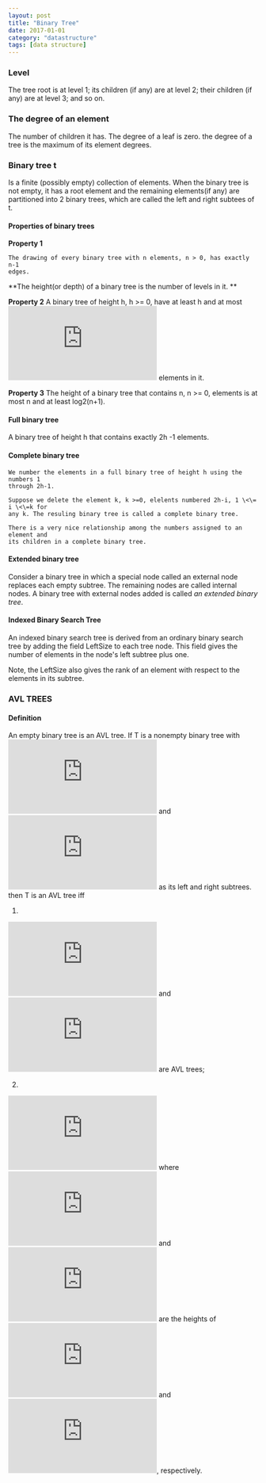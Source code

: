 ```yaml
---
layout: post
title: "Binary Tree"
date: 2017-01-01
category: "datastructure" 
tags: [data structure]
---
```


### Level
The tree root is at level 1; its children (if any) are at level 2; their
children (if any) are at level 3; and so on. 

### The degree of an element

The number of children it has. The degree of a leaf is zero. the degree of a
tree is the maximum of its element degrees.

### Binary tree t
Is a finite (possibly empty) collection of elements. When the binary tree is
not empty, it has a root element and the remaining elements(if any) are
partitioned into 2 binary trees, which are called the left and right subtees
of t.

#### Properties of binary trees
**Property 1**

    The drawing of every binary tree with n elements, n > 0, has exactly n-1
    edges. 


**The height(or depth) of a binary tree is the number of levels in it. **

**Property 2**
    A binary tree of height h, h >= 0, have at least h and at most
    ![equation](http://www.sciweavers.org/tex2img.php?eq=%20%202%5E%7Bh%7D-1&bc=White&fc=Black&im=jpg&fs=12&ff=arev&edit=0)
    elements in it.

**Property 3**
    The height of a binary tree that contains n, n >= 0, elements is at most
    n and at least log2(n+1).

#### Full binary tree
A binary tree of height h that contains exactly 2h -1 elements.

#### Complete binary tree

    We number the elements in a full binary tree of height h using the numbers 1
    through 2h-1.

    Suppose we delete the element k, k >=0, elelents numbered 2h-i, 1 \<\= i \<\=k for
    any k. The resuling binary tree is called a complete binary tree. 

    There is a very nice relationship among the numbers assigned to an element and
    its children in a complete binary tree.

#### Extended binary tree

Consider a binary tree in which a special node called an external node
replaces each empty subtree. The remaining nodes are called internal nodes. A
binary tree with external nodes added is called *an extended binary tree*.

#### Indexed Binary Search Tree
An indexed binary search tree is derived from an ordinary binary search tree
by adding the field LeftSize to each tree node. This field gives the number of
elements in the node's left subtree plus one. 

Note, the LeftSize also gives the rank of an element with respect to the
elements in its subtree.


### AVL TREES

#### Definition

An empty binary tree is an AVL tree. If T is a nonempty binary tree with 
![equation](http://www.sciweavers.org/tex2img.php?eq=%20T_%7BL%7D%20&bc=White&fc=Black&im=jpg&fs=12&ff=arev&edit=0)
and
![equation](http://www.sciweavers.org/tex2img.php?eq=%20T_%7BR%7D%20&bc=White&fc=Black&im=jpg&fs=12&ff=arev&edit=0) as its left and right subtrees. then T is an AVL tree iff

1.
![equation](http://www.sciweavers.org/tex2img.php?eq=%20T_%7BL%7D%20&bc=White&fc=Black&im=jpg&fs=12&ff=arev&edit=0) and 
![equation](http://www.sciweavers.org/tex2img.php?eq=%20T_%7BR%7D%20&bc=White&fc=Black&im=jpg&fs=12&ff=arev&edit=0) are AVL trees;

2.
![equation](http://www.sciweavers.org/tex2img.php?eq=%20%5Cmid%20%20h_%7BL%7D%20-%20h_%7BR%7D%5Cmid%20%5Cleq%201%20&bc=White&fc=Black&im=jpg&fs=12&ff=arev&edit=0)
where
![equation](http://www.sciweavers.org/tex2img.php?eq=h_%7BL%7D%20&bc=White&fc=Black&im=jpg&fs=12&ff=arev&edit=0) and 
![equation](http://www.sciweavers.org/tex2img.php?eq=h_%7BR%7D%20&bc=White&fc=Black&im=jpg&fs=12&ff=arev&edit=0) are the heights of 
![equation](http://www.sciweavers.org/tex2img.php?eq=%20T_%7BL%7D%20&bc=White&fc=Black&im=jpg&fs=12&ff=arev&edit=0) and 
![equation](http://www.sciweavers.org/tex2img.php?eq=%20T_%7BR%7D%20&bc=White&fc=Black&im=jpg&fs=12&ff=arev&edit=0), respectively.
